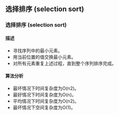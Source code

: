 ## 选择排序 (selection sort)

### 选择排序 (selection sort)
#### 描述
* 寻找序列中的最小元素。
* 用当前位置的值交换最小元素。
* 对所有元素重复上述过程，直到整个序列排序完成。

#### 算法分析
* 最坏情况下时间复杂度为O(n2)。
* 最好情况下时间复杂度为O(n)。
* 平均情况下时间复杂度为O(n2)。
* 最坏情况下空间复杂度为O(1)。
